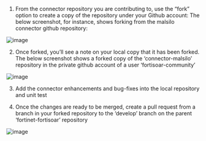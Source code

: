1. From the connector repository you are contributing to, use the “fork” option to create a copy of the repository under your Github account:
The below screenshot, for instance, shows forking from the malsilo connector github repository:

![image](https://user-images.githubusercontent.com/26219039/125793250-017e793c-aea5-414a-b16d-e0948c0aabc4.png)


2. Once forked, you’ll see a note on your local copy that it has been forked. 
The below screenshot shows a forked copy of the ‘connector-malsilo’ repository in the private github account of a user ‘fortisoar-community’

![image](https://user-images.githubusercontent.com/26219039/125793369-2dfcada7-4431-4309-81f0-2a8d97582627.png)

3. Add the connector enhancements and bug-fixes into the local repository and unit test

4. Once the changes are ready to be merged, create a pull request from a branch in your forked repository to the ‘develop’ branch on the parent ‘fortinet-fortisoar’ repository

![image](https://user-images.githubusercontent.com/26219039/125793465-165df755-5aea-4444-8ced-16df991905fc.png)
